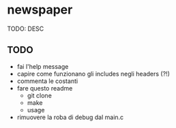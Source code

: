 # newspaper

TODO: DESC

## TODO

- fai l'help message
- capire come funzionano gli includes negli headers (?!)
- commenta le costanti
- fare questo readme
  - git clone
  - make
  - usage
- rimuovere la roba di debug dal main.c
